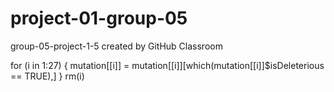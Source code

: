 # project-01-group-05
group-05-project-1-5 created by GitHub Classroom

for (i in 1:27) {
    mutation[[i]] = mutation[[i]][which(mutation[[i]]$isDeleterious == TRUE),]
}
rm(i)

